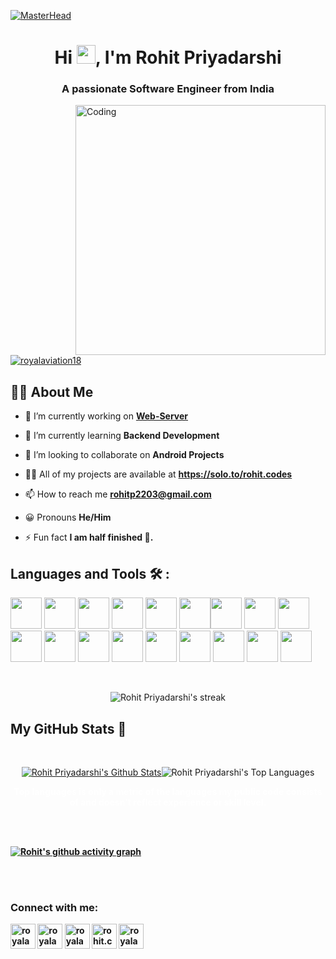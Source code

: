 [![MasterHead](https://cdn-images-1.medium.com/v2/resize:fill:1600:480/gravity:fp:0.5:0.4/1*e3jNfHQGTe7f7ptGpa74yA.png)](https://solo.to/rohit.codes)
<h1 align="center">Hi <img src="https://raw.githubusercontent.com/MartinHeinz/MartinHeinz/master/wave.gif" width="30px">, I'm Rohit Priyadarshi</h1>
<h3 align="center">A passionate Software Engineer from India</h3>
<img align="right" alt="Coding" width="400" src="https://user-images.githubusercontent.com/74038190/229223263-cf2e4b07-2615-4f87-9c38-e37600f8381a.gif">
<p align="left"> <a href="https://twitter.com/royalaviation18" target="blank"><img src="https://img.shields.io/twitter/follow/royalaviation18?logo=twitter&style=for-the-badge" alt="royalaviation18"/></a></p>


## 🙋‍♂️ About Me

- 🔭 I’m currently working on **[Web-Server](https://github.com/Royalaviation18/Web-Server)**

- 🌱 I’m currently learning **Backend Development**

- 👯 I’m looking to collaborate on **Android Projects**

- 👨‍💻 All of my projects are available at  **https://solo.to/rohit.codes**

- 📫 How to reach me **rohitp2203@gmail.com**

- 😀 Pronouns **He/Him**

- ⚡ Fun fact **I am half finished 🥲.**

##  Languages and Tools 🛠 :

<p align="left"> 
<img height="50" width="50" src="https://img.icons8.com/color/48/java-coffee-cup-logo--v1.png" /> <img height="50" width="50" src="https://img.icons8.com/color/48/kotlin.png" /> <img height="50" width="50" src="https://img.icons8.com/?size=100&id=90519&format=png&color=000000" /> <img height="50" width="50" src="https://img.icons8.com/?size=100&id=aGBLcugRkYpT&format=png&color=000000" /> <img height="50" width="50" src="https://img.icons8.com/?size=100&id=hsPbhkOH4FMe&format=png&color=000000" /> <img height="50" width="50" src="https://img.icons8.com/?size=100&id=PZQVBAxaueDJ&format=png&color=000000"/><img height="50" width="50" src="https://img.icons8.com/fluency/48/android-os.png"/> <img height="50" width="50" src="https://img.icons8.com/fluency/48/mysql-logo.png"/> <img height="50" width="50" src="https://img.icons8.com/color/48/000000/google-firebase-console.png"/>  <img height="50" width="50" src="https://img.icons8.com/color/48/postgreesql.png"/> <img height="50" width="50" src="https://img.icons8.com/?size=100&id=33039&format=png&color=000000"/> <img height="50" width="50" src="https://img.icons8.com/color/48/adobe-xd--v1.png"/> <img height="50" width="50" src="https://img.icons8.com/color/48/figma.png"/> <img height="50" width="50" src="https://img.icons8.com/color/48/git.png"/> <img height="50" width="50" src="https://img.icons8.com/?size=100&id=WHRLQdbEXQ16&format=png&color=000000"/> <img height="50" width="50" src="https://img.icons8.com/color/48/intellij-idea.png"/> <img height="50" width="50" src="https://img.icons8.com/external-tal-revivo-color-tal-revivo/50/external-postman-is-the-only-complete-api-development-environment-logo-color-tal-revivo.png"/> <img height="50" width="50" src="https://img.icons8.com/?size=100&id=oROcPah5ues6&format=png&color=000000"/>
</p>

<br/>

<p align="center">
        <img title="🔥 Get streak stats for your profile at git.io/streak-stats" alt="Rohit Priyadarshi's streak" src="https://github-readme-streak-stats.herokuapp.com/?user=Royalaviation18&theme=black-ice&hide_border=true&stroke=0000&background=060A0CD0"/>
    </a>
</p>

##  My GitHub Stats 🚀

  <br/>
  <p align="center">
    <a href="https://github.com/Royalaviation18/github-readme-stats"><img alt="Rohit Priyadarshi's Github Stats" src="https://github-readme-stats.vercel.app/api?username=Royalaviation18&show_icons=true&count_private=true&theme=react&hide_border=true&bg_color=0D1117" /></a><img alt="Rohit Priyadarshi's Top Languages" src="https://github-readme-stats.vercel.app/api/top-langs/?username=Royalaviation18&langs_count=8&count_private=true&layout=compact&theme=react&hide_border=true&bg_color=0D1117" /></a>
  <br/>
     <b> <p style="color:White" align="center"Note:</b> Top languages is only a metric of the languages my public code consists of and doesn't reflect experience or skill level. </p>

</p>
<br/>
<br/>



[![Rohit's github activity graph](https://github-readme-activity-graph.vercel.app/graph?username=royalaviation18&theme=react-dark)](https://github.com/royalaviation18/github-readme-activity-graph)

<br/>
<br/>

<h3 align="left">Connect with me:</h3>
<p align="left">

<a href="https://twitter.com/royalaviation18" target="blank"><img align="center" src="https://img.icons8.com/?size=100&id=ClbD5JTFM7FA&format=png&color=000000" alt="royalaviation18" height="40" width="40" /></a>
<a href="https://linkedin.com/in/royalaviation18" target="blank"><img align="center" src="https://img.icons8.com/?size=100&id=13930&format=png&color=000000" alt="royalaviation18" height="40" width="40" /></a>
<a href="https://stackoverflow.com/users/royalaviation18" target="blank"><img align="center" src="https://img.icons8.com/color/40/stackoverflow.png" alt="royalaviation18" height="40" width="40" /></a>
<a href="https://instagram.com/rohit.codess" target="blank"><img align="center" src="https://img.icons8.com/fluency/40/instagram-new.png" alt="rohit.codess" height="40" width="40" /></a>
<a href="https://discord.gg/royalaviation18" target="blank"><img align="center" src="https://img.icons8.com/color/40/discord--v2.png" alt="royalaviation18" height="40" width="40"/></a>

</p>
